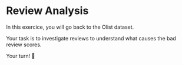 # Review Analysis

In this exercice, you will go back to the Olist dataset. 

Your task is to investigate reviews to understand what causes the bad review scores.

Your turn! 🚀

